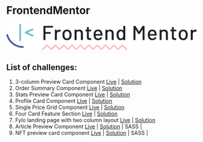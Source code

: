 # FrontendMentor
![FrontendMentor Logo](frontendmentor_logo.png)
## List of challenges:
1. 3-column Preview Card Component [Live](https://bi3gs0n.github.io/FrontendMentor/3-column-preview-card-component-main/) | [Solution](https://www.frontendmentor.io/solutions/3column-preview-card-component-using-flexbox-Q7oUeBwNU)
2. Order Summary Component [Live](https://bi3gs0n.github.io/FrontendMentor/order-summary-component-main/) | [Solution](https://www.frontendmentor.io/solutions/order-summary-component-0LkRpzUGN)
3. Stats Preview Card Component [Live](https://bi3gs0n.github.io/FrontendMentor/stats-preview-card-component-main/) | [Solution](https://www.frontendmentor.io/solutions/stats-preview-card-component-bdIU_Y3DR)
4. Profile Card Component [Live](https://bi3gs0n.github.io/FrontendMentor/profile-card-component-main/) | [Solution](https://www.frontendmentor.io/solutions/profile-card-component-SZ5riSb0s)
5. Single Price Grid Component [Live](https://bi3gs0n.github.io/FrontendMentor/single-price-grid-component-master/) | [Solution](https://www.frontendmentor.io/solutions/single-price-grid-component-YLh3k3Oq6)
6. Four Card Feature Section [Live](https://bi3gs0n.github.io/FrontendMentor/four-card-feature-section-master/) | [Solution](https://www.frontendmentor.io/solutions/four-card-feature-section-QItc9HHE9)
7. Fylo landing page with two column layout [Live](https://bi3gs0n.github.io/FrontendMentor/fylo-landing-page-with-two-column-layout-master) | [Solution](https://www.frontendmentor.io/solutions/fylo-landing-page-BggCVgcRP)
8. Article Preview Component [Live](https://bi3gs0n.github.io/FrontendMentor/article-preview-component-master) | [Solution](https://www.frontendmentor.io/solutions/article-preview-component-using-sass-Wqtgk1r4A) | SASS |
9. NFT preview card component [Live](https://bi3gs0n.github.io/FrontendMentor/nft-preview-card-component-main) | [Solution](https://www.frontendmentor.io/solutions/nft-preview-card-component-Q9THnSWFe) | SASS |
